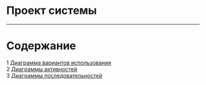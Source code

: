 # Проект системы
---

# Содержание
1 [Диаграмма вариантов использования](UseCase/UseCase.md)  
2 [Диаграммы активностей](Activity/Activity.md)  
3 [Диаграммы последовательностей](Sequence/Sequence.md)  
